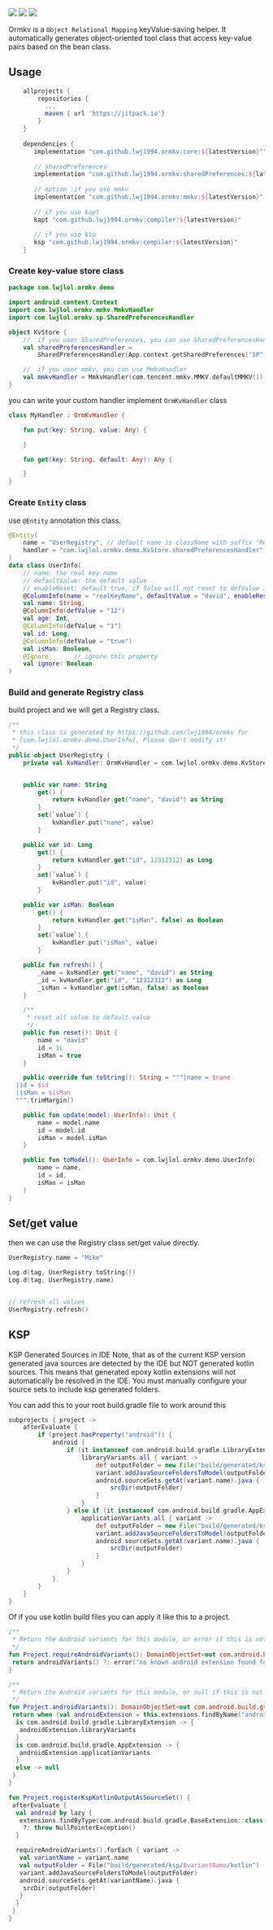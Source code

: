 [![](https://jitpack.io/v/lwj1994/ormkv.svg)](https://jitpack.io/#lwj1994/ormkv)
![](https://img.shields.io/badge/build-passing-green.svg)
![](https://img.shields.io/badge/license-MIT-orange.svg)

Ormkv is a `Object Relational Mapping` keyValue-saving helper. It automatically generates
object-oriented tool class that access key-value pairs based on the bean class.

## Usage

```gradle
    allprojects {
        repositories {
          ...
          maven { url 'https://jitpack.io'}
        }
    }
    
    dependencies {
	   implementation "com.github.lwj1994.ormkv:core:${latestVersion}""
	   
	   // sharedPreferences
	   implementation "com.github.lwj1994.ormkv:sharedPreferences:${latestVersion}"
	   
	   // option :if you use mmkv
	   implementation "com.github.lwj1994.ormkv:mmkv:${latestVersion}"
	   
	   // if you use kapt
	   kapt "com.github.lwj1994.ormkv:compiler:${latestVersion}"
	   
	   // if you use ksp
	   ksp "com.github.lwj1994.ormkv:compiler:${latestVersion}"
	}
```

### Create key-value store class

```kotlin
package com.lwjlol.ormkv.demo

import android.content.Context
import com.lwjlol.ormkv.mmkv.MmkvHandler
import com.lwjlol.ormkv.sp.SharedPreferencesHandler

object KvStore {
    //  if you user SharedPreferences, you can use SharedPreferencesHandler
    val sharedPreferencesHandler =
        SharedPreferencesHandler(App.context.getSharedPreferences("SP", Context.MODE_PRIVATE))

    //  if you user mmkv, you can use MmkvHandler
    val mmkvHandler = MmkvHandler(com.tencent.mmkv.MMKV.defaultMMKV())
}
```

you can write your custom handler implement `OrmKvHandler` class

```kotlin
class MyHandler : OrmKvHandler {

    fun put(key: String, value: Any) {

    }

    fun get(key: String, default: Any): Any {

    }
}

```

### Create `Entity` class

use `@Entity` annotation this class.

```kotlin
@Entity(
    name = "UserRegistry", // default name is className with suffix 'Registry', such as UserInfoRegistry
    handler = "com.lwjlol.ormkv.demo.KvStore.sharedPreferencesHandler", // the store code with qualifiedName
)
data class UserInfo(
    // name: the real key name
    // defaultValue: the default value
    // enableReset: default true, if false will not reset to defValue in [reset()] function
    @ColumnInfo(name = "realKeyName", defaultValue = "david", enableReset = false)
    val name: String,
    @ColumnInfo(defValue = "12")
    val age: Int,
    @ColumnInfo(defValue = "1")
    val id: Long,
    @ColumnInfo(defValue = "true")
    val isMan: Boolean,
    @Ignore       // ignore this property
    val ignore: Boolean
)
```

### Build and generate Registry class

build project and we will get a Registry class.

```kotlin
/**
 * this class is generated by https://github.com/lwj1994/ormkv for
 * [com.lwjlol.ormkv.demo.UserInfo], Please don't modify it!
 */
public object UserRegistry {
    private val kvHandler: OrmKvHandler = com.lwjlol.ormkv.demo.KvStore.sharedPreferencesHandler


    public var name: String
        get() {
            return kvHandler.get("name", "david") as String
        }
        set(`value`) {
            kvHandler.put("name", value)
        }

    public var id: Long
        get() {
            return kvHandler.get("id", 12312312) as Long
        }
        set(`value`) {
            kvHandler.put("id", value)
        }

    public var isMan: Boolean
        get() {
            return kvHandler.get("isMan", false) as Boolean
        }
        set(`value`) {
            kvHandler.put("isMan", value)
        }

    public fun refresh() {
        _name = kvHandler.get("name", "david") as String
        _id = kvHandler.get("id", "12312312") as Long
        _isMan = kvHandler.get(isMan, false) as Boolean
    }

    /**
     * reset all value to default value
     */
    public fun reset(): Unit {
        name = "david"
        id = 1L
        isMan = true
    }

    public override fun toString(): String = """|name = $name
  |id = $id
  |isMan = $isMan
  """.trimMargin()

    public fun update(model: UserInfo): Unit {
        name = model.name
        id = model.id
        isMan = model.isMan
    }

    public fun toModel(): UserInfo = com.lwjlol.ormkv.demo.UserInfo(
        name = name,
        id = id,
        isMan = isMan
    )
}
```

## Set/get value

then we can use the Registry class set/get value directly.

```kotlin
UserRegistry.name = "Mike"

Log.d(tag, UserRegistry.toString())
Log.d(tag, UserRegistry.name)


// refresh all values
UserRegistry.refresh()
```

## KSP

KSP Generated Sources in IDE Note, that as of the current KSP version generated java sources are
detected by the IDE but NOT generated kotlin sources. This means that generated epoxy kotlin
extensions will not automatically be resolved in the IDE. You must manually configure your source
sets to include ksp generated folders.

You can add this to your root build.gradle file to work around this

```gradle
subprojects { project ->
    afterEvaluate {
        if (project.hasProperty("android")) {
            android {
                if (it instanceof com.android.build.gradle.LibraryExtension) {
                    libraryVariants.all { variant ->
                        def outputFolder = new File("build/generated/ksp/${variant.name}/kotlin")
                        variant.addJavaSourceFoldersToModel(outputFolder)
                        android.sourceSets.getAt(variant.name).java {
                            srcDir(outputFolder)
                        }
                    }
                } else if (it instanceof com.android.build.gradle.AppExtension) {
                    applicationVariants.all { variant ->
                        def outputFolder = new File("build/generated/ksp/${variant.name}/kotlin")
                        variant.addJavaSourceFoldersToModel(outputFolder)
                        android.sourceSets.getAt(variant.name).java {
                            srcDir(outputFolder)
                        }
                    }
                }
            }
        }
    }
}
```

Of if you use kotlin build files you can apply it like this to a project.

```kotlin
/**
 * Return the Android variants for this module, or error if this is not a module with a known Android plugin.
 */
fun Project.requireAndroidVariants(): DomainObjectSet<out com.android.build.gradle.api.BaseVariant> {
 return androidVariants() ?: error("no known android extension found for ${project.name}")
}

/**
 * Return the Android variants for this module, or null if this is not a module with a known Android plugin.
 */
fun Project.androidVariants(): DomainObjectSet<out com.android.build.gradle.api.BaseVariant>? {
 return when (val androidExtension = this.extensions.findByName("android")) {
  is com.android.build.gradle.LibraryExtension -> {
   androidExtension.libraryVariants
  }
  is com.android.build.gradle.AppExtension -> {
   androidExtension.applicationVariants
  }
  else -> null
 }
}

fun Project.registerKspKotlinOutputAsSourceSet() {
 afterEvaluate {
  val android by lazy {
   extensions.findByType(com.android.build.gradle.BaseExtension::class.java)
    ?: throw NullPointerException()
  }

  requireAndroidVariants().forEach { variant ->
   val variantName = variant.name
   val outputFolder = File("build/generated/ksp/$variantName/kotlin")
   variant.addJavaSourceFoldersToModel(outputFolder)
   android.sourceSets.getAt(variantName).java {
    srcDir(outputFolder)
   }
  }
 }
}
```
